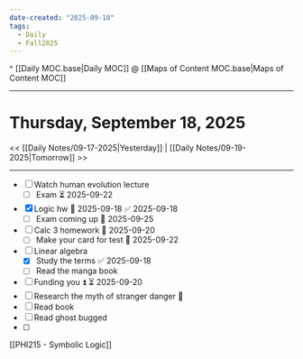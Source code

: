 ```yaml
---
date-created: "2025-09-18"
tags:
  - Daily
  - Fall2025
---
```

^ [[Daily MOC.base|Daily MOC]]
@ [[Maps of Content MOC.base|Maps of Content MOC]]

---
# Thursday, September 18, 2025
<< [[Daily Notes/09-17-2025|Yesterday]] | [[Daily Notes/09-19-2025|Tomorrow]] >>

---

- [ ] Watch human evolution lecture
	- [ ] Exam ⏳ 2025-09-22 
- [x] Logic hw 📅 2025-09-18 ✅ 2025-09-18
	- [ ] Exam coming up 🛫 2025-09-25 
- [ ] Calc 3 homework 📅 2025-09-20
	- [ ] Make your card for test 📅 2025-09-22 
- [ ] Linear algebra
	- [x] Study the terms ✅ 2025-09-18
	- [ ] Read the manga book 
- [ ] Funding you ⏫ ⏳ 2025-09-20 
- [ ] Research the myth of stranger danger 🔼 
- [ ] Read book 
- [ ] Read ghost bugged
- [ ] 

[[PHI215 - Symbolic Logic]]